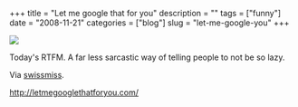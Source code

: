 +++
title = "Let me google that for you"
description = ""
tags = ["funny"]
date = "2008-11-21"
categories = ["blog"]
slug = "let-me-google-you"
+++



  <div class="notebook-screenshot"><a href="http://letmegooglethatforyou.com/"><img src="/media/bluga/wt4926dc4548443_0.jpg"/></a></div><p>Today's RTFM. A far less sarcastic way of telling people to not be so lazy.</p>
<p>Via <a href="http://www.swiss-miss.com/weblog/2008/11/let-me-google-t.html">swissmiss</a>.</p>
    
  <a href="http://letmegooglethatforyou.com/">http://letmegooglethatforyou.com/</a>
